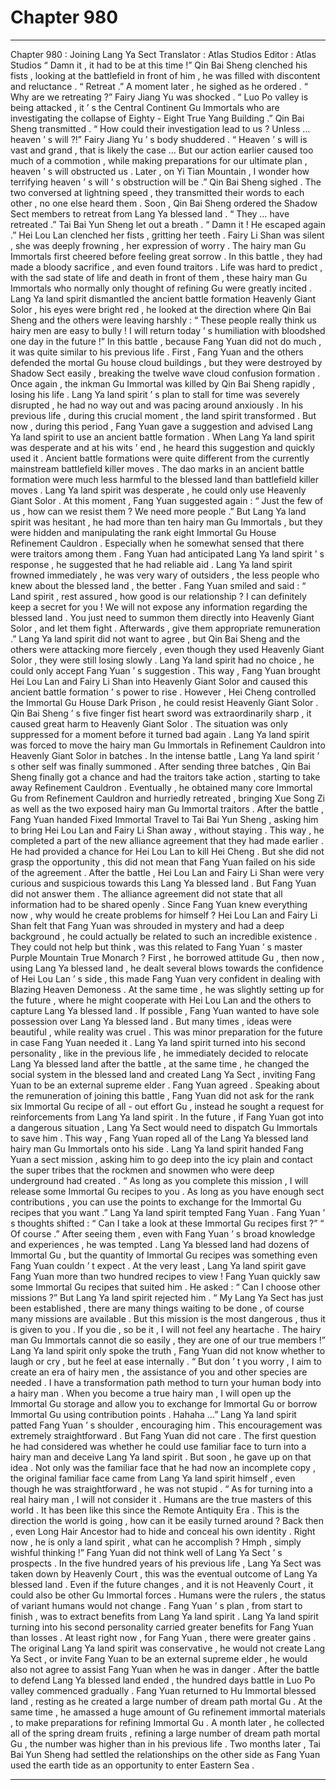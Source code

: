 
# Chapter 980


---

Chapter 980 : Joining Lang Ya Sect
Translator :
Atlas Studios
Editor :
Atlas Studios
“ Damn it , it had to be at this time !” Qin Bai Sheng clenched his fists , looking at the battlefield in front of him , he was filled with discontent and reluctance .
“ Retreat .” A moment later , he sighed as he ordered .
“ Why are we retreating ?” Fairy Jiang Yu was shocked .
“ Luo Po valley is being attacked , it ’ s the Central Continent Gu Immortals who are investigating the collapse of Eighty - Eight True Yang Building .” Qin Bai Sheng transmitted .
“ How could their investigation lead to us ? Unless … heaven ’ s will ?!” Fairy Jiang Yu ’ s body shuddered .
“ Heaven ’ s will is vast and grand , that is likely the case … But our action earlier caused too much of a commotion , while making preparations for our ultimate plan , heaven ’ s will obstructed us . Later , on Yi Tian Mountain , I wonder how terrifying heaven ’ s will ’ s obstruction will be .” Qin Bai Sheng sighed .
The two conversed at lightning speed , they transmitted their words to each other , no one else heard them .
Soon , Qin Bai Sheng ordered the Shadow Sect members to retreat from Lang Ya blessed land .
“ They … have retreated .” Tai Bai Yun Sheng let out a breath .
“ Damn it ! He escaped again .” Hei Lou Lan clenched her fists , gritting her teeth .
Fairy Li Shan was silent , she was deeply frowning , her expression of worry .
The hairy man Gu Immortals first cheered before feeling great sorrow . In this battle , they had made a bloody sacrifice , and even found traitors . Life was hard to predict , with the sad state of life and death in front of them , these hairy man Gu Immortals who normally only thought of refining Gu were greatly incited .
Lang Ya land spirit dismantled the ancient battle formation Heavenly Giant Solor , his eyes were bright red , he looked at the direction where Qin Bai Sheng and the others were leaving harshly : “ These people really think us hairy men are easy to bully ! I will return today ’ s humiliation with bloodshed one day in the future !”
In this battle , because Fang Yuan did not do much , it was quite similar to his previous life .
First , Fang Yuan and the others defended the mortal Gu house cloud buildings , but they were destroyed by Shadow Sect easily , breaking the twelve wave cloud confusion formation . Once again , the inkman Gu Immortal was killed by Qin Bai Sheng rapidly , losing his life .
Lang Ya land spirit ’ s plan to stall for time was severely disrupted , he had no way out and was pacing around anxiously .
In his previous life , during this crucial moment , the land spirit transformed .
But now , during this period , Fang Yuan gave a suggestion and advised Lang Ya land spirit to use an ancient battle formation .
When Lang Ya land spirit was desperate and at his wits ’ end , he heard this suggestion and quickly used it .
Ancient battle formations were quite different from the currently mainstream battlefield killer moves . The dao marks in an ancient battle formation were much less harmful to the blessed land than battlefield killer moves .
Lang Ya land spirit was desperate , he could only use Heavenly Giant Solor .
At this moment , Fang Yuan suggested again : “ Just the few of us , how can we resist them ? We need more people .”
But Lang Ya land spirit was hesitant , he had more than ten hairy man Gu Immortals , but they were hidden and manipulating the rank eight Immortal Gu House Refinement Cauldron .
Especially when he somewhat sensed that there were traitors among them .
Fang Yuan had anticipated Lang Ya land spirit ’ s response , he suggested that he had reliable aid .
Lang Ya land spirit frowned immediately , he was very wary of outsiders , the less people who knew about the blessed land , the better .
Fang Yuan smiled and said : “ Land spirit , rest assured , how good is our relationship ? I can definitely keep a secret for you ! We will not expose any information regarding the blessed land . You just need to summon them directly into Heavenly Giant Solor , and let them fight . Afterwards , give them appropriate remuneration .”
Lang Ya land spirit did not want to agree , but Qin Bai Sheng and the others were attacking more fiercely , even though they used Heavenly Giant Solor , they were still losing slowly .
Lang Ya land spirit had no choice , he could only accept Fang Yuan ’ s suggestion .
This way , Fang Yuan brought Hei Lou Lan and Fairy Li Shan into Heavenly Giant Solor and caused this ancient battle formation ’ s power to rise .
However , Hei Cheng controlled the Immortal Gu House Dark Prison , he could resist Heavenly Giant Solor .
Qin Bai Sheng ’ s five finger fist heart sword was extraordinarily sharp , it caused great harm to Heavenly Giant Solor .
The situation was only suppressed for a moment before it turned bad again .
Lang Ya land spirit was forced to move the hairy man Gu Immortals in Refinement Cauldron into Heavenly Giant Solor in batches .
In the intense battle , Lang Ya land spirit ’ s other self was finally summoned .
After sending three batches , Qin Bai Sheng finally got a chance and had the traitors take action , starting to take away Refinement Cauldron .
Eventually , he obtained many core Immortal Gu from Refinement Cauldron and hurriedly retreated , bringing Xue Song Zi as well as the two exposed hairy man Gu Immortal traitors .
After the battle , Fang Yuan handed Fixed Immortal Travel to Tai Bai Yun Sheng , asking him to bring Hei Lou Lan and Fairy Li Shan away , without staying .
This way , he completed a part of the new alliance agreement that they had made earlier .
He had provided a chance for Hei Lou Lan to kill Hei Cheng . But she did not grasp the opportunity , this did not mean that Fang Yuan failed on his side of the agreement .
After the battle , Hei Lou Lan and Fairy Li Shan were very curious and suspicious towards this Lang Ya blessed land .
But Fang Yuan did not answer them .
The alliance agreement did not state that all information had to be shared openly .
Since Fang Yuan knew everything now , why would he create problems for himself ?
Hei Lou Lan and Fairy Li Shan felt that Fang Yuan was shrouded in mystery and had a deep background , he could actually be related to such an incredible existence . They could not help but think , was this related to Fang Yuan ’ s master Purple Mountain True Monarch ?
First , he borrowed attitude Gu , then now , using Lang Ya blessed land , he dealt several blows towards the confidence of Hei Lou Lan ’ s side , this made Fang Yuan very confident in dealing with Blazing Heaven Demoness .
At the same time , he was slightly setting up for the future , where he might cooperate with Hei Lou Lan and the others to capture Lang Ya blessed land .
If possible , Fang Yuan wanted to have sole possession over Lang Ya blessed land . But many times , ideas were beautiful , while reality was cruel . This was minor preparation for the future in case Fang Yuan needed it .
Lang Ya land spirit turned into his second personality , like in the previous life , he immediately decided to relocate Lang Ya blessed land after the battle , at the same time , he changed the social system in the blessed land and created Lang Ya Sect , inviting Fang Yuan to be an external supreme elder .
Fang Yuan agreed .
Speaking about the remuneration of joining this battle , Fang Yuan did not ask for the rank six Immortal Gu recipe of all - out effort Gu , instead he sought a request for reinforcements from Lang Ya land spirit .
In the future , if Fang Yuan got into a dangerous situation , Lang Ya Sect would need to dispatch Gu Immortals to save him .
This way , Fang Yuan roped all of the Lang Ya blessed land hairy man Gu Immortals onto his side .
Lang Ya land spirit handed Fang Yuan a sect mission , asking him to go deep into the icy plain and contact the super tribes that the rockmen and snowmen who were deep underground had created .
“ As long as you complete this mission , I will release some Immortal Gu recipes to you . As long as you have enough sect contributions , you can use the points to exchange for the Immortal Gu recipes that you want .” Lang Ya land spirit tempted Fang Yuan .
Fang Yuan ’ s thoughts shifted : “ Can I take a look at these Immortal Gu recipes first ?”
“ Of course .”
After seeing them , even with Fang Yuan ’ s broad knowledge and experiences , he was tempted .
Lang Ya blessed land had dozens of Immortal Gu , but the quantity of Immortal Gu recipes was something even Fang Yuan couldn ’ t expect .
At the very least , Lang Ya land spirit gave Fang Yuan more than two hundred recipes to view !
Fang Yuan quickly saw some Immortal Gu recipes that suited him .
He asked : “ Can I choose other missions ?”
But Lang Ya land spirit rejected him .
“ My Lang Ya Sect has just been established , there are many things waiting to be done , of course many missions are available . But this mission is the most dangerous , thus it is given to you . If you die , so be it , I will not feel any heartache . The hairy man Gu Immortals cannot die so easily , they are one of our true members !”
Lang Ya land spirit only spoke the truth , Fang Yuan did not know whether to laugh or cry , but he feel at ease internally .
“ But don ’ t you worry , I aim to create an era of hairy men , the assistance of you and other species are needed . I have a transformation path method to turn your human body into a hairy man . When you become a true hairy man , I will open up the Immortal Gu storage and allow you to exchange for Immortal Gu or borrow Immortal Gu using contribution points . Hahaha …”
Lang Ya land spirit patted Fang Yuan ’ s shoulder , encouraging him .
This encouragement was extremely straightforward .
But Fang Yuan did not care .
The first question he had considered was whether he could use familiar face to turn into a hairy man and deceive Lang Ya land spirit .
But soon , he gave up on that idea .
Not only was the familiar face that he had now an incomplete copy , the original familiar face came from Lang Ya land spirit himself , even though he was straightforward , he was not stupid .
“ As for turning into a real hairy man , I will not consider it . Humans are the true masters of this world . It has been like this since the Remote Antiquity Era . This is the direction the world is going , how can it be easily turned around ? Back then , even Long Hair Ancestor had to hide and conceal his own identity . Right now , he is only a land spirit , what can he accomplish ? Hmph , simply wishful thinking !”
Fang Yuan did not think well of Lang Ya Sect ’ s prospects .
In the five hundred years of his previous life , Lang Ya Sect was taken down by Heavenly Court , this was the eventual outcome of Lang Ya blessed land . Even if the future changes , and it is not Heavenly Court , it could also be other Gu Immortal forces .
Humans were the rulers , the status of variant humans would not change .
Fang Yuan ’ s plan , from start to finish , was to extract benefits from Lang Ya land spirit . Lang Ya land spirit turning into his second personality carried greater benefits for Fang Yuan than losses . At least right now , for Fang Yuan , there were greater gains .
The original Lang Ya land spirit was conservative , he would not create Lang Ya Sect , or invite Fang Yuan to be an external supreme elder , he would also not agree to assist Fang Yuan when he was in danger .
After the battle to defend Lang Ya blessed land ended , the hundred days battle in Luo Po valley commenced gradually .
Fang Yuan returned to Hu Immortal blessed land , resting as he created a large number of dream path mortal Gu .
At the same time , he amassed a huge amount of Gu refinement immortal materials , to make preparations for refining Immortal Gu .
A month later , he collected all of the spring dream fruits , refining a large number of dream path mortal Gu , the number was higher than in his previous life .
Two months later , Tai Bai Yun Sheng had settled the relationships on the other side as Fang Yuan used the earth tide as an opportunity to enter Eastern Sea .

---

